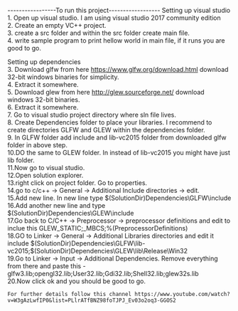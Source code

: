 -----------------To run this project------------------
Setting up visual studio  
	1. Open up visual studio. I am using visual studio 2017 community edition  
	2. Create an empty VC++ project.  
	3. create a src folder and within the src folder create main file.  
	4. write sample program to print hellow world in main file, if it runs you are good to go.  
	
	
Setting up dependencies  
	3. Download glfw from here https://www.glfw.org/download.html  download 32-bit windows binaries for simplicity.  
	4. Extract it somewhere.    
	5. Download glew from here http://glew.sourceforge.net/ download windows 32-bit binaries.    
	6. Extract it somewhere.  
	7. Go to visual studio project directory where sln file lives.  
	8. Create Dependencies folder to place your libraries. I recommend to create directories GLFW and GLEW within the dependencies folder.  
	9. In GLFW folder add include and lib-vc2015 folder from downloaded glfw folder in above step.  
	10.DO the same to GLEW folder. In instead of lib-vc2015 you might have just lib folder.  
	11.Now go to visual studio.  
	12.Open solution explorer.  
	13.right click on project folder. Go to properties.  
	14.go to c/c++ -> General -> Additional Include directories -> edit.  
	15.Add new line. In new line type $(SolutionDir)Dependencies\GLFW\include  
	16.Add another new line and type $(SolutionDir)Dependencies\GLEW\include  
	17.Go back to C/C++ -> Preprocessor -> preprocessor definitions and edit to inclue this GLEW_STATIC;_MBCS;%(PreprocessorDefinitions)  
	18.GO to Linker -> General -> Additional Libraries directories and edit it include $(SolutionDir)Dependencies\GLFW\lib-vc2015;$(SolutionDir)Dependencies\GLEW\lib\Release\Win32  
	19.Go to Linker -> Input -> Additional Dependencies. Remove everything from there and paste this - glfw3.lib;opengl32.lib;User32.lib;Gdi32.lib;Shell32.lib;glew32s.lib  
	20.Now click ok and you should be good to go.  

	For further details follow this channel https://www.youtube.com/watch?v=W3gAzLwfIP0&list=PLlrATfBNZ98foTJPJ_Ev03o2oq3-GGOS2
